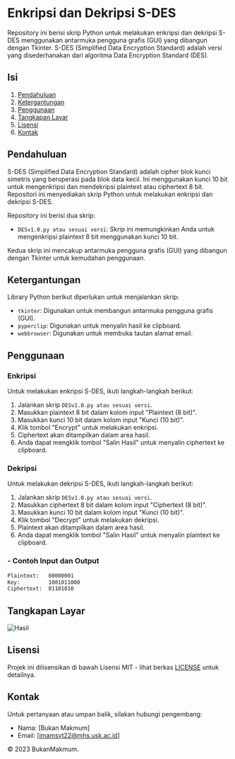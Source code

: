 # Enkripsi dan Dekripsi S-DES

Repository ini berisi skrip Python untuk melakukan enkripsi dan dekripsi S-DES menggunakan antarmuka pengguna grafis (GUI) yang dibangun dengan Tkinter. S-DES (Simplified Data Encryption Standard) adalah versi yang disederhanakan dari algoritma Data Encryption Standard (DES).

## Isi

1. [Pendahuluan](#pendahuluan)
2. [Ketergantungan](#ketergantungan)
3. [Penggunaan](#penggunaan)
4. [Tangkapan Layar](#tangkapan-layar)
5. [Lisensi](#lisensi)
6. [Kontak](#kontak)

## Pendahuluan

S-DES (Simplified Data Encryption Standard) adalah cipher blok kunci simetris yang beroperasi pada blok data kecil. Ini menggunakan kunci 10 bit untuk mengenkripsi dan mendekripsi plaintext atau ciphertext 8 bit. Repositori ini menyediakan skrip Python untuk melakukan enkripsi dan dekripsi S-DES.

Repository ini berisi dua skrip:
- `DESv1.0.py atau sesuai versi`: Skrip ini memungkinkan Anda untuk mengenkripsi plaintext 8 bit menggunakan kunci 10 bit.

Kedua skrip ini mencakup antarmuka pengguna grafis (GUI) yang dibangun dengan Tkinter untuk kemudahan penggunaan.

## Ketergantungan

Library Python berikut diperlukan untuk menjalankan skrip:
- `tkinter`: Digunakan untuk membangun antarmuka pengguna grafis (GUI).
- `pyperclip`: Digunakan untuk menyalin hasil ke clipboard.
- `webbrowser`: Digunakan untuk membuka tautan alamat email.

## Penggunaan

### Enkripsi

Untuk melakukan enkripsi S-DES, ikuti langkah-langkah berikut:

1. Jalankan skrip `DESv1.0.py atau sesuai versi`.
2. Masukkan plaintext 8 bit dalam kolom input "Plaintext (8 bit)".
3. Masukkan kunci 10 bit dalam kolom input "Kunci (10 bit)".
4. Klik tombol "Encrypt" untuk melakukan enkripsi.
5. Ciphertext akan ditampilkan dalam area hasil.
6. Anda dapat mengklik tombol "Salin Hasil" untuk menyalin ciphertext ke clipboard.

### Dekripsi

Untuk melakukan dekripsi S-DES, ikuti langkah-langkah berikut:

1. Jalankan skrip `DESv1.0.py atau sesuai versi`.
2. Masukkan ciphertext 8 bit dalam kolom input "Ciphertext (8 bit)".
3. Masukkan kunci 10 bit dalam kolom input "Kunci (10 bit)".
4. Klik tombol "Decrypt" untuk melakukan dekripsi.
5. Plaintext akan ditampilkan dalam area hasil.
6. Anda dapat mengklik tombol "Salin Hasil" untuk menyalin plaintext ke clipboard.

### - Contoh Input dan Output
  ```bash
  Plaintext:   00000001
  Key:         1001011000
  Ciphertext:  01101010
   ```
## Tangkapan Layar

![Hasil](https://github.com/BukanMakmum/SimplifiedDES/assets/32379649/7c05bea0-789e-4953-9de8-23c20ef30926)



## Lisensi

Projek ini dilisensikan di bawah Lisensi MIT - lihat berkas [LICENSE](LICENSE) untuk detailnya.

## Kontak

Untuk pertanyaan atau umpan balik, silakan hubungi pengembang:
- Nama: [Bukan Makmum]
- Email: [imamsyt22@mhs.usk.ac.id]

© 2023 BukanMakmum.
